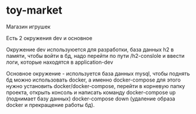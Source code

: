 # toy-market
Магазин игрушек

Есть 2 окружения dev и основное 

Окружение dev используюется для разработки, база данных h2 в памяти, чтобы войти в бд, надо перейти по пути /h2-conslole и ввести логи, которые находятся в application-dev

Основное окружение - используется база данных mysql, чтобы поднять бд можно использовать docker, а именно docker-compose для этого нужно установить docker/docker-compose,
перейти в корневую папку проекта, открыть консоль и написать команду docker-compose up (поднимает базу данных) docker-compose down (удаление образа docker и прекращение работы бд).
